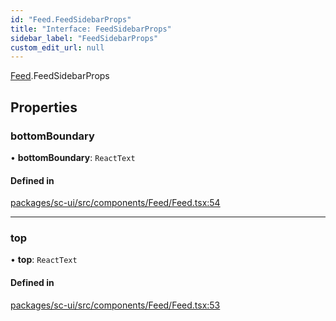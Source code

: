 ```yaml
---
id: "Feed.FeedSidebarProps"
title: "Interface: FeedSidebarProps"
sidebar_label: "FeedSidebarProps"
custom_edit_url: null
---
```


[Feed](../modules/Feed).FeedSidebarProps

## Properties

### bottomBoundary

• **bottomBoundary**: `ReactText`

#### Defined in

[packages/sc-ui/src/components/Feed/Feed.tsx:54](https://github.com/selfcommunity/community-ui/blob/7f26f69/packages/sc-ui/src/components/Feed/Feed.tsx#L54)

___

### top

• **top**: `ReactText`

#### Defined in

[packages/sc-ui/src/components/Feed/Feed.tsx:53](https://github.com/selfcommunity/community-ui/blob/7f26f69/packages/sc-ui/src/components/Feed/Feed.tsx#L53)
